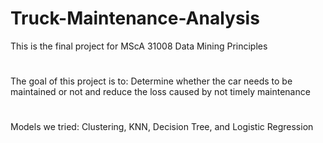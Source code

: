 # Truck-Maintenance-Analysis
This is the final project for MScA 31008 Data Mining Principles  
#
The goal of this project is to: 
Determine whether the car needs to be maintained or not and reduce the loss caused by not timely maintenance
# 
Models we tried: Clustering, KNN, Decision Tree, and Logistic Regression
